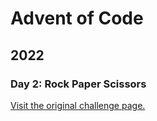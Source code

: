 # Advent of Code

## 2022

### Day 2: Rock Paper Scissors

[Visit the original challenge page.](https://adventofcode.com/2022/day/2)
